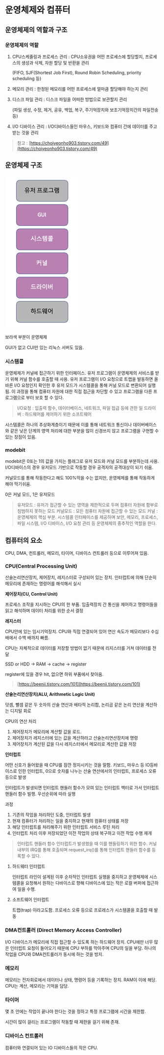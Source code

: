 # 운영체제와 컴퓨터

## 운영체제의 역할과 구조

### 운영체제의 역할

1. CPU스케줄링과 프로세스 관리 : CPU소유권을 어떤 프로세스에 할당할지, 프로세스의 생성과 삭제, 자원 할당 및 반환을 관리 
    
    (FIFO, SJF(Shortest Job First), Round Robin Scheduling, priority scheduling 등)
    
2. 메모리 관리 : 한정된 메모리를 어떤 프로세스에 얼마큼 할당해야 하는지 관리
3. 디스크 파일 관리 : 디스크 파일을 어떠한 방법으로 보관할지 관리
    
    (파일 생성, 수정, 제거, 공유, 백업, 복구, 주기억장치와 보조기억장치간의 파일전송 등)
    
4. I/O 디바이스 관리 : I/O디바이스들인 마우스, 키보드와 컴퓨터 간에 데이터를 주고 받는 것을 관리

> 참고 : [https://choiyeonho903.tistory.com/49](https://choiyeonho903.tistory.com/49)
> 

## 운영체제 구조

![](/OS/img/os_and_computer.png)

보라색 부분이 운영체제

GUI가 없고 CUI만 있는 리눅스 서버도 있음.

### 시스템콜

 운영체제가 커널에 접근하기 위한 인터페이스. 유저 프로그램이 운영체제의 서비스를 받기 위해 커널 함수를 호출할 때 사용. 유저 프로그램이 I/O 요청으로 트랩을 발동하면 올바른 I/O 요청인지 확인한 후 유저 모드가 시스템콜을 통해 커널 모드로 변환되어 실행됨. 이 과정을 통해 컴퓨터 자원에 대한 직접 접근을 차단할 수 있고 프로그램을 다른 프로그램으로 부터 보호 할 수 있다.

> I/O요청 : 입출력 함수, 데이터베이스, 네트워크, 파일 접급 등에 관한 일
드라이버 : 하드웨어를 제어하기 위한 소프트웨어
> 

시스템콜은 하나의 추상화계층이기 때문에 이를 통해 네트워크 통신이나 데이버베이스와 같은 낮은 단계의 영역 처리에 대한 부분을 많이 신경쓰지 않고 프로그램을 구현할 수 있는 장점이 있음. 

### modebit

 modebit은 0또는 1의 값을 가지는 플래그로 유저 모드와 커널 모드를 부분하는데 사용. I/O디바이스의 경우 유저모드 기반으로 작동할 경우 공격자의 공격대상이 되기 쉬움.

 커널모드를 통해 작동한다고 해도 100%막을 수는 없지만, 운영체제를 통해 작동하게 해야 막기쉬움.

0은 커널 모드, 1은 유저모드

> 유저모드 : 유저가 접근할 수 있는 영역을 제한적으로 두며 컴퓨터 자원에 함부로 침범하지 못하는 모드
커널모드 : 모든 컴퓨터 자원에 접근할 수 있는 모드
커널 : 운영체제의 핵심 부분. 시스템콜 인터페이스를 제공하며 보안, 메모리, 프로세스, 파일 시스템, I/O 디바이스, I/O 요청 관리 등 운영체제의 중추적인 역할을 한다.
> 

## 컴퓨터의 요소

CPU, DMA, 컨트롤러, 메모리, 타이머, 디바이스 컨트롤러 등으로 이루어져 있음.

### CPU(Central Processing Unit)

산술논리연산장치, 제어장치, 레지스터로 구성되어 있는 장치. 인터럽트에 의해 단순히 메모리에 존재하는 명령어를 해석해서 실시

**제어장치(CU, Control Unit)**

프로세스 조작을 지시하는 CPU의 한 부품. 입출력장치 간 통신을 제어하고 명령어들을 읽고 해석하며 데이터 처리를 위한 순서 결정

**레지스터**

CPU안에 있는 임시기억장치. CPU와 직접 연결되어 있어 연산 속도가 메모리보다 수십 배에서 수백 배까지 빠름.

CPU는 자체적으로 데이터를 저장할 방법이 없기 때문에 리지스터를 거쳐 데이터를 전달

SSD or HDD → RAM → cache → register 

register에 있을 경우 hit, 없으면 하위 부품에서 찾아옴.

> [https://beenii.tistory.com/101](https://beenii.tistory.com/101)
> 

**산술논리연산장치(ALU, Arithmetic Logic Unit)**

덧셈, 뺄셈 같은 두 숫자의 산술 연산과 배타적 논리합, 논리곱 같은 논리 연산을 계산하는 디지털 회로

CPU의 연산 처리

1. 제어장치가 메모리에 계산할 값을 로드.
2. 제어장치가 레지스터에 있는 값을 계산하라고 산술논리연산장치에 명령
3. 제어장치가 계산된 값을 다시 레지스터에서 메모리로 계산한 값을 저장

**인터럽트**

어떤 신호가 들어왔을 때 CPU를 잠깐 정지시키는 것을 말함. 키보드, 마우스 등 IO등바이스로 인한 인터럽트, 0으로 숫자를 나누는 산술 연산에서의 인터럽트, 프로세스 오류 등으로 발생

인터럽트가 발생되면 인터럽트 핸들러 함수가 모여 있는 인터럽트 백터로 가서 인터럽트 핸들러 함수 빌행. 우선순위에 따라 실행

과정

1. 기존의 작업을 처리하던 도중, 인터럽트 발생
2. 현재 컴퓨터가 처리하는 일을 중지하고 현재의 컴퓨터 상태를 저장
3. 해당 인터럽트를 처리해주기 위한 인터럽트 서비스 루틴 처리
4. 인터럽트 처리 이후 저장되었던 이전 작업의 상태 복구하고 이전 작업 수행 재개

> 인터럽트 핸들러 함수
인터럽트가 발생했을 때 이를 핸들링하기 위한 함수. 커널 내부의 IRQ를 통해 호출되며 request_irq()를 통해 인터럽트 핸들러 함수를 등록할 수 있다.
> 
1. 하드웨터 인터럽트
    
    인터럽트 라인이 설계된 이후 순차적인 인터럽트 실행을 중지하고 운영체제에 시스템콜을 요청해서 원하는 다바이스로 향해 디바이스에 있는 작은 로컬 버퍼에 접근하여 일을 수행.
    
2. 소프트웨어 인터럽트
    
    트랩(trap) 이라고도함. 프로세스 오류 등으로 프로레스가 시스템콜을 호출할 때 발동
    

### DMA컨트롤러 (Direct Memory Access Controller)

 I/O 디바이스가 메모리에 직접 접근할 수 있도록 하는 하드웨어 장치. CPU에만 너무 많은 인터럽트 요청이 들어오기 때문에 CPU 부하를 막아주며 CPU의 일을 부담. 하나의 작업을 CPU와 DMA컨트롤러가 동시에 하는 것을 방지.

### 메모리

메모리는 전자회로에서 데이터나 상태, 명령어 등을 기록하는 장치. RAM이 이에 해당. CPU는 계산, 메모리는 기억을 담당.

### 타이머

몇 초 안에는 작업이 끝나야 한다는 것을 정하고 특정 프로그램에 시간을 제한함.

시간이 많이 걸리는 프로그램이 작동할 때 제한을 걸기 위해 존재.

### 디바이스 컨트롤러

컴퓨터와 연결되어 있는 IO 디바이스들의 작은 CPU.